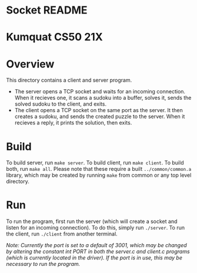 # Socket README
# Kumquat CS50 21X

# Overview
This directory contains a client and server program. 
- The server opens a TCP socket and waits for an incoming connection. When it recieves one, it scans a sudoku into a buffer, solves it, sends the solved sudoku to the client, and exits. 
- The client opens a TCP socket on the same port as the server. It then creates a sudoku, and sends the created puzzle to the server. When it recieves a reply, it prints the solution, then exits. 


# Build
To build server, run `make server`. To build client, run `make client`. To build both, run `make all`. Please note that these require a built `../common/common.a` library, which may be created by running `make` from common or any top level directory. 

# Run
To run the program, first run the server (which will create a socket and listen for an incoming connection). To do this, simply run `./server`. To run the client, run `./client` from another terminal. 

*Note: Currently the port is set to a default of 3001, which may be changed by altering the constant int PORT in both the server.c and client.c programs (which is currently located in the driver). If the port is in use, this may be necessary to run the program.*